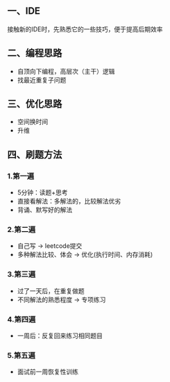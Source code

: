 
## 一、IDE
接触新的IDE时，先熟悉它的一些技巧，便于提高后期效率

## 二、编程思路
+ 自顶向下编程，高层次（主干）逻辑
+ 找最近重复子问题


## 三、优化思路
+ 空间换时间
+ 升维


## 四、刷题方法

### 1.第一遍
+ 5分钟：读题+思考
+ 直接看解法：多解法的，比较解法优劣
+ 背诵、默写好的解法

### 2.第二遍
+ 自己写 -> leetcode提交
+ 多种解法比较、体会 -> 优化(执行时间、内存消耗)
  
### 3.第三遍
+ 过了一天后，在重复做题
+ 不同解法的熟悉程度 -> 专项练习
  
### 4.第四遍
+ 一周后：反复回来练习相同题目

### 5.第五遍
+ 面试前一周恢复性训练
